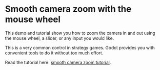 # Smooth camera zoom with the mouse wheel

This demo and tutorial show you how to zoom the camera in and out using the mouse wheel, a slider, or any input you would like.

This is a very common control in strategy games. Godot provides you with convenient tools to do it without too much effort.

Read the tutorial here: [smooth camera zoom tutorial](https://www.gdquest.com/tutorial/godot/2d/camera-zoom/).